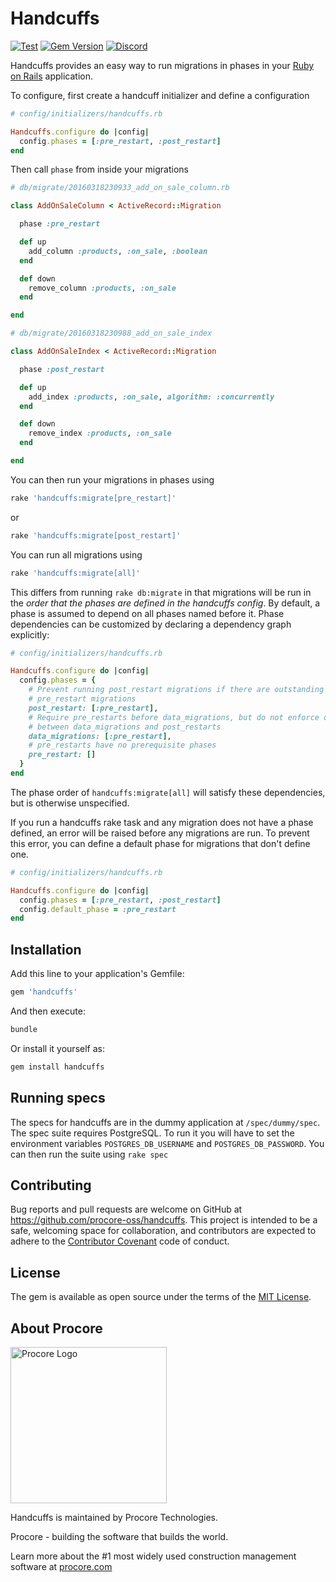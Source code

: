 # Handcuffs

[![Test](https://github.com/procore-oss/handcuffs/actions/workflows/test.yaml/badge.svg?branch=main)](https://github.com/procore-oss/handcuffs/actions/workflows/test.yaml)
[![Gem Version](https://badge.fury.io/rb/handcuffs.svg)](https://badge.fury.io/rb/handcuffs)
[![Discord](https://img.shields.io/badge/Chat-EDEDED?logo=discord)](https://discord.gg/PbntEMmWws)

Handcuffs provides an easy way to run migrations in phases in your [Ruby on Rails](https://rubyonrails.org/) application.

To configure, first create a handcuff initializer and define a configuration

```ruby
# config/initializers/handcuffs.rb

Handcuffs.configure do |config|
  config.phases = [:pre_restart, :post_restart]
end
```

Then call `phase` from inside your migrations

```ruby
# db/migrate/20160318230933_add_on_sale_column.rb

class AddOnSaleColumn < ActiveRecord::Migration

  phase :pre_restart

  def up
    add_column :products, :on_sale, :boolean
  end

  def down
    remove_column :products, :on_sale
  end

end
```

```ruby
# db/migrate/20160318230988_add_on_sale_index

class AddOnSaleIndex < ActiveRecord::Migration

  phase :post_restart

  def up
    add_index :products, :on_sale, algorithm: :concurrently
  end

  def down
    remove_index :products, :on_sale
  end

end
```

You can then run your migrations in phases using

```bash
rake 'handcuffs:migrate[pre_restart]'
```

or

```bash
rake 'handcuffs:migrate[post_restart]'
```

You can run all migrations using

```bash
rake 'handcuffs:migrate[all]'
```

This differs from running `rake db:migrate` in that migrations will be run in the _order that the phases are defined in the handcuffs config_. By default, a phase is assumed to depend on all phases named before it. Phase dependencies can be customized by declaring a dependency graph explicitly:

```ruby
# config/initializers/handcuffs.rb

Handcuffs.configure do |config|
  config.phases = {
    # Prevent running post_restart migrations if there are outstanding
    # pre_restart migrations
    post_restart: [:pre_restart],
    # Require pre_restarts before data_migrations, but do not enforce ordering
    # between data_migrations and post_restarts
    data_migrations: [:pre_restart],
    # pre_restarts have no prerequisite phases
    pre_restart: []
  }
end
```

The phase order of `handcuffs:migrate[all]` will satisfy these dependencies, but is otherwise unspecified.

If you run a handcuffs rake task and any migration does not have a phase defined, an error will be raised before any migrations are run. To prevent this error, you can define a default phase for migrations that don't define one.

```ruby
# config/initializers/handcuffs.rb

Handcuffs.configure do |config|
  config.phases = [:pre_restart, :post_restart]
  config.default_phase = :pre_restart
end
```

## Installation

Add this line to your application's Gemfile:

```ruby
gem 'handcuffs'
```

And then execute:

```bash
bundle
```

Or install it yourself as:

```bash
gem install handcuffs
```

## Running specs

The specs for handcuffs are in the dummy application at `/spec/dummy/spec`. The spec suite requires PostgreSQL. To run it you will have to set the environment variables `POSTGRES_DB_USERNAME` and `POSTGRES_DB_PASSWORD`. You can then run the suite using `rake spec`

## Contributing

Bug reports and pull requests are welcome on GitHub at <https://github.com/procore-oss/handcuffs>. This project is intended to be a safe, welcoming space for collaboration, and contributors are expected to adhere to the [Contributor Covenant](http://contributor-covenant.org) code of conduct.

## License

The gem is available as open source under the terms of the [MIT License](http://opensource.org/licenses/MIT).

## About Procore

<img
  src="https://www.procore.com/images/procore_logo.png"
  alt="Procore Logo"
  width="250px"
/>

Handcuffs is maintained by Procore Technologies.

Procore - building the software that builds the world.

Learn more about the #1 most widely used construction management software at [procore.com](https://www.procore.com/)
